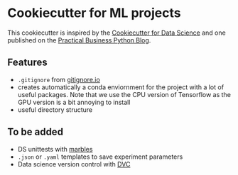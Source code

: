 # Cookiecutter for ML projects

This cookiecutter is inspired by the [Cookiecutter for Data Science](https://drivendata.github.io/cookiecutter-data-science/) and one published on the [Practical Business Python Blog](https://pbpython.com/notebook-process.html). 

## Features 

* `.gitignore` from [gitignore.io](https://www.gitignore.io/)
* creates automatically a conda enviornment for the project with a lot of useful packages. Note that we use the CPU version of Tensorflow as the GPU version is a bit annoying to install
* useful directory structure 

## To be added 

* DS unittests with [marbles](https://github.com/twosigma/marbles)
* `.json` or `.yaml` templates to save experiment parameters 
* Data science version control with [DVC](https://dvc.org/)
